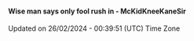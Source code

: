 #### Wise man says only fool rush in - McKidKneeKaneSir
Updated on 26/02/2024 - 00:39:51 (UTC) Time Zone
